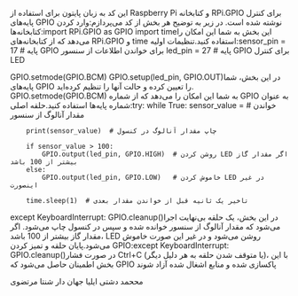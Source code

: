 این کد به زبان پایتون برای استفاده از Raspberry Pi و کتابخانه RPi.GPIO برای کنترل پایه‌های GPIO نوشته شده است. در زیر به توضیح هر بخش از کد می‌پردازم:وارد کردن کتابخانه‌ها:import RPi.GPIO as GPIO
import timeاین بخش به شما این امکان را می‌دهد که از کتابخانه‌های RPi.GPIO و time استفاده کنید.تنظیمات اولیه:sensor_pin = 17  # پایه GPIO برای خواندن اطلاعات از سنسور
led_pin = 27     # پایه GPIO برای کنترل LED

GPIO.setmode(GPIO.BCM)
GPIO.setup(led_pin, GPIO.OUT)در این بخش، شما پایه‌های GPIO را تعیین کرده و حالت آنها را تنظیم کرده‌اید. GPIO.setmode(GPIO.BCM) به شما این امکان را می‌دهد که از شماره GPIO به عنوان شماره پایه‌ها استفاده کنید.حلقه اصلی:try:
    while True:
        sensor_value = # خواندن مقدار آنالوگ از سنسور

        print(sensor_value)  # چاپ مقدار آنالوگ در کنسول

        if sensor_value > 100:
            GPIO.output(led_pin, GPIO.HIGH)  # روشن کردن LED اگر مقدار گاز بیشتر از 100 باشد
        else:
            GPIO.output(led_pin, GPIO.LOW)   # خاموش کردن LED در غیر اینصورت

        time.sleep(1)  # تاخیر یک ثانیه قبل از خواندن مقدار بعدی
except KeyboardInterrupt:
    GPIO.cleanup()در این بخش، یک حلقه بی‌نهایت اجرا می‌شود که مقدار آنالوگ از سنسور خوانده شده و سپس در کنسول چاپ می‌شود. اگر مقدار گاز بیشتر از 100 باشد، LED روشن می‌شود و در غیر این صورت خاموش می‌شود.پایان حلقه و تمیز کردن GPIO:except KeyboardInterrupt:
    GPIO.cleanup()در صورت فشار Ctrl+C (یا متوقف شدن حلقه به هر دلیل دیگر)، با این بخش اطمینان حاصل می‌شود که GPIO پاکسازی شده و منابع اشغال شده آزاد شوند



مححمد دشتی 
ایلیا جهان دار
شنتا مرتضوی
